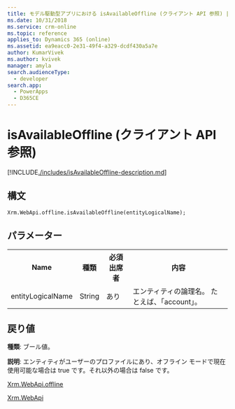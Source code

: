 ```yaml
---
title: モデル駆動型アプリにおける isAvailableOffline (クライアント API 参照) | MicrosoftDocs
ms.date: 10/31/2018
ms.service: crm-online
ms.topic: reference
applies_to: Dynamics 365 (online)
ms.assetid: ea9eacc0-2e31-49f4-a329-dcdf430a5a7e
author: KumarVivek
ms.author: kvivek
manager: amyla
search.audienceType:
  - developer
search.app:
  - PowerApps
  - D365CE
---
```

# <a name="isavailableoffline-client-api-reference"></a>isAvailableOffline (クライアント API 参照)



[!INCLUDE[./includes/isAvailableOffline-description.md](./includes/isAvailableOffline-description.md)] 

## <a name="syntax"></a>構文

`Xrm.WebApi.offline.isAvailableOffline(entityLogicalName);`

## <a name="parameters"></a>パラメーター

<table style="width:100%">
<tr>
<th>Name</th>
<th>種類​​</th>
<th>必須出席者</th>
<th>内容</th>
</tr>
<tr>
<td>entityLogicalName</td>
<td>String</td>
<td>あり</td>
<td>エンティティの論理名。 たとえば、「account」。</td>
</tr>

</table>

## <a name="return-value"></a>戻り値

**種類**: ブール値。

**説明**: エンティティがユーザーのプロファイルにあり、オフライン モードで現在使用可能な場合は true です。それ以外の場合は false です。

[Xrm.WebApi.offline](offline.md)

[Xrm.WebApi](../xrm-webapi.md)




